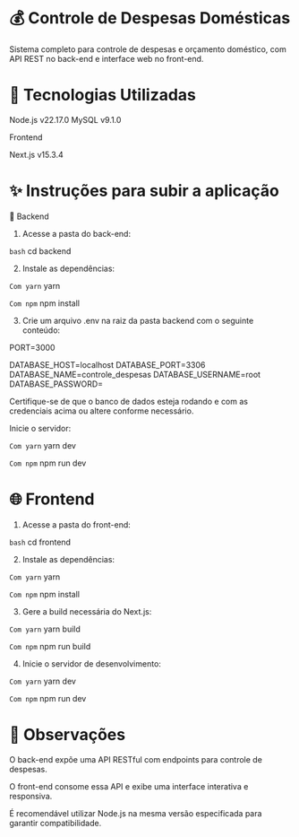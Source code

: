 # 💰 Controle de Despesas Domésticas
Sistema completo para controle de despesas e orçamento doméstico, com API REST no back-end e interface web no front-end.

# 🧰 Tecnologias Utilizadas

Node.js v22.17.0
MySQL v9.1.0

Frontend

Next.js v15.3.4 

# ✨ Instruções para subir a aplicação

🔧 Backend

1. Acesse a pasta do back-end:

```bash```
cd backend

2. Instale as dependências:

```Com yarn```
yarn

```Com npm```
npm install

3. Crie um arquivo .env na raiz da pasta backend com o seguinte conteúdo:

PORT=3000

DATABASE_HOST=localhost
DATABASE_PORT=3306
DATABASE_NAME=controle_despesas
DATABASE_USERNAME=root
DATABASE_PASSWORD=

Certifique-se de que o banco de dados esteja rodando e com as credenciais acima ou altere conforme necessário.

Inicie o servidor:

```Com yarn```
yarn dev

```Com npm```
npm run dev

# 🌐 Frontend

1. Acesse a pasta do front-end:

```bash```
cd frontend

2. Instale as dependências:

```Com yarn```
yarn

```Com npm```
npm install

3. Gere a build necessária do Next.js:

```Com yarn```
yarn build

```Com npm```
npm run build

4. Inicie o servidor de desenvolvimento:

```Com yarn```
yarn dev

```Com npm```
npm run dev

# 📝 Observações

O back-end expõe uma API RESTful com endpoints para controle de despesas.

O front-end consome essa API e exibe uma interface interativa e responsiva.

É recomendável utilizar Node.js na mesma versão especificada para garantir compatibilidade.

